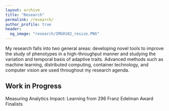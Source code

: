 ```yaml
---
layout: archive
title: "Research"
permalink: /research/
author_profile: true
header:
  og_image: "research/IMG0102_resize.PNG"
---
```


My research falls into two general areas: developing novel tools to improve the study of phenotypes in a high-throughput manner and studying the variation and temporal basis of adaptive traits. Advanced methods such as machine learning, distributed computing, container technology, and computer vision are used throughout my research agenda.


## Work in Progress

Measuring Analytics Impact: Learning from 296 Franz Edelman Award Finalists


<!-- 
<nbsp>

{% include base_path %}

{% assign ordered_pages = site.research | sort:"order_number" %}

{% for post in ordered_pages %}
  {% include archive-single.html type="grid" %}
{% endfor %}

-->